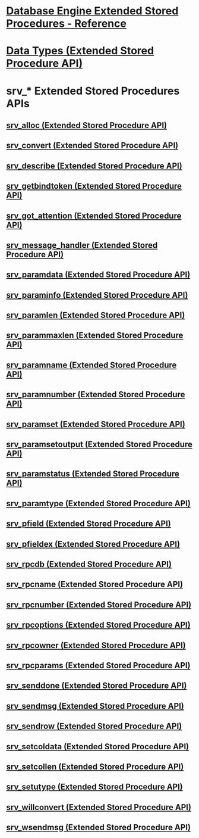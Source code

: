 # [Database Engine Extended Stored Procedures - Reference](database-engine-extended-stored-procedures-reference.md)
# [Data Types (Extended Stored Procedure API)](data-types-extended-stored-procedure-api.md)

# srv_* Extended Stored Procedures APIs
## [srv_alloc (Extended Stored Procedure API)](srv-alloc-extended-stored-procedure-api.md)
## [srv_convert (Extended Stored Procedure API)](srv-convert-extended-stored-procedure-api.md)
## [srv_describe (Extended Stored Procedure API)](srv-describe-extended-stored-procedure-api.md)
## [srv_getbindtoken (Extended Stored Procedure API)](srv-getbindtoken-extended-stored-procedure-api.md)
## [srv_got_attention (Extended Stored Procedure API)](srv-got-attention-extended-stored-procedure-api.md)
## [srv_message_handler (Extended Stored Procedure API)](srv-message-handler-extended-stored-procedure-api.md)
## [srv_paramdata (Extended Stored Procedure API)](srv-paramdata-extended-stored-procedure-api.md)
## [srv_paraminfo (Extended Stored Procedure API)](srv-paraminfo-extended-stored-procedure-api.md)
## [srv_paramlen (Extended Stored Procedure API)](srv-paramlen-extended-stored-procedure-api.md)
## [srv_parammaxlen (Extended Stored Procedure API)](srv-parammaxlen-extended-stored-procedure-api.md)
## [srv_paramname (Extended Stored Procedure API)](srv-paramname-extended-stored-procedure-api.md)
## [srv_paramnumber (Extended Stored Procedure API)](srv-paramnumber-extended-stored-procedure-api.md)
## [srv_paramset (Extended Stored Procedure API)](srv-paramset-extended-stored-procedure-api.md)
## [srv_paramsetoutput (Extended Stored Procedure API)](srv-paramsetoutput-extended-stored-procedure-api.md)
## [srv_paramstatus (Extended Stored Procedure API)](srv-paramstatus-extended-stored-procedure-api.md)
## [srv_paramtype (Extended Stored Procedure API)](srv-paramtype-extended-stored-procedure-api.md)
## [srv_pfield (Extended Stored Procedure API)](srv-pfield-extended-stored-procedure-api.md)
## [srv_pfieldex (Extended Stored Procedure API)](srv-pfieldex-extended-stored-procedure-api.md)
## [srv_rpcdb (Extended Stored Procedure API)](srv-rpcdb-extended-stored-procedure-api.md)
## [srv_rpcname (Extended Stored Procedure API)](srv-rpcname-extended-stored-procedure-api.md)
## [srv_rpcnumber (Extended Stored Procedure API)](srv-rpcnumber-extended-stored-procedure-api.md)
## [srv_rpcoptions (Extended Stored Procedure API)](srv-rpcoptions-extended-stored-procedure-api.md)
## [srv_rpcowner (Extended Stored Procedure API)](srv-rpcowner-extended-stored-procedure-api.md)
## [srv_rpcparams (Extended Stored Procedure API)](srv-rpcparams-extended-stored-procedure-api.md)
## [srv_senddone (Extended Stored Procedure API)](srv-senddone-extended-stored-procedure-api.md)
## [srv_sendmsg (Extended Stored Procedure API)](srv-sendmsg-extended-stored-procedure-api.md)
## [srv_sendrow (Extended Stored Procedure API)](srv-sendrow-extended-stored-procedure-api.md)
## [srv_setcoldata (Extended Stored Procedure API)](srv-setcoldata-extended-stored-procedure-api.md)
## [srv_setcollen (Extended Stored Procedure API)](srv-setcollen-extended-stored-procedure-api.md)
## [srv_setutype (Extended Stored Procedure API)](srv-setutype-extended-stored-procedure-api.md)
## [srv_willconvert (Extended Stored Procedure API)](srv-willconvert-extended-stored-procedure-api.md)
## [srv_wsendmsg (Extended Stored Procedure API)](srv-wsendmsg-extended-stored-procedure-api.md)
